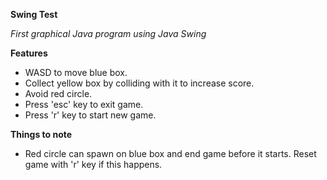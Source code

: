**Swing Test**

*First graphical Java program using Java Swing*

**Features**
 - WASD to move blue box.
 - Collect yellow box by colliding with it to increase score.
 - Avoid red circle.
 - Press 'esc' key to exit game.
 - Press 'r' key to start new game.

**Things to note**
 - Red circle can spawn on blue box and end game before it starts. Reset game with 'r' key if this happens.
